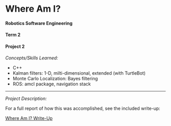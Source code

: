 # Where Am I? #
#### Robotics Software Engineering ####
#### Term 2 ####
#### Project 2 ####

_Concepts/Skills Learned:_
  * C++
  * Kalman filters: 1-D, milti-dimensional, extended (with TurtleBot)
  * Monte Carlo Localization: Bayes filtering
  * ROS: amcl package, navigation stack

---

_Project Description:_

     
   For a full report of how this was accomplished, see the included write-up: 
   
   [Where Am I? Write-Up](https://github.com/akompaniyets/Where-Am-I-AMCL/blob/master/Project%202%20Report.pdf)
